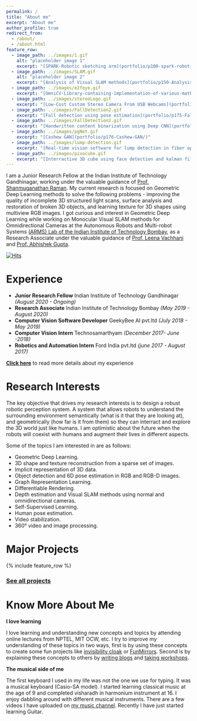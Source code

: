 ```yaml
---
permalink: /
title: "About me"
excerpt: "About me"
author_profile: true
redirect_from: 
  - /about/
  - /about.html
feature_row:
  - image_path: ../images/1.gif
    alt: "placeholder image 1"
    excerpt: "[SPARK-Robotic sketching arm](portfolio/p100-spark-robotic-sketching-arm/)"
  - image_path: ../images/SLAM.gif
    alt: "placeholder image 2"
    excerpt: "[Analysis of Visual SLAM methods](portfolio/p150-Analysis-of-Visual-SLAM-methods/)"
  - image_path: ../images/e2feye.gif
    excerpt: "[OmniCV-Library-containing-implementation-of-various-mathematical-models-for-omnidirectional-camera](portfolio/p170-OmniCV-Library-contains-implementation-of-various-mathematical-models-for-omnidirectional-camera.md)"
  - image_path: ../images/stereoLogo.gif
    excerpt: "[Low-Cost Custom Stereo Camera From USB Webcams](portfolio/p172-Low-Cost-Stereo-Camera-From-USB-Webcams/)"
  - image_path: ../images/FallDetection2.gif
    excerpt: "[Fall detection using pose estimation](portfolio/p175-Fall-Detection-Using-Pose-Estimation/)"
  - image_path: ../images/FallDetection2.gif
    excerpt: "[Handwritten content binarization using Deep CNN](portfolio/p175-Fall-Detection-Using-Pose-Estimation/)"
  - image_path: ../images/pgNet.gif
    excerpt: "[Cashew GAN](portfolio/p176-Cashew-GAN/)"
  - image_path: ../images/lump-detection.gif
    excerpt: "[Real-time vision software for lump detection in fiber optic cables](portfolio/p180-Real-time-vision-software-for-lump-detection-in-fiber-optic-cables/)"
  - image_path: ../images/pixocube.gif
    excerpt: "[Interractive 3D cube using face detection and kalman filter based tracking using OpenCV for rendering and No OpenGL](portfolio/p190-Interractive-3D-cube-using-face-detection-and-kalman-filter-based-tracking/)"
---
```

I am a Junior Research Fellow at the Indian Institute of Technology Gandhinagar, working under the valuable guidance of [Prof. Shanmuganathan Raman](https://people.iitgn.ac.in/~shanmuga/index.html). My current research is focused on Geometric Deep Learning methods to solve the following problems - improving the quality of incomplete 3D structured light scans, surface analysis and restoration of broken 3D objects, and learning texture for 3D shapes using multiview RGB images. I got curious and interest in Geometric Deep Learning while working on Monocular Visual SLAM methods for Omnidirectional Cameras at the Autonomous Robots and Multi-robot Systems [(ARMS) Lab of the Indian Institute of Technology Bombay](https://www.sc.iitb.ac.in/robotics/index.html), as a Research Associate under the valuable guidance of [Prof. Leena Vachhani](https://www.sc.iitb.ac.in/~leena/) and [Prof. Abhishek Gupta](https://www.me.iitb.ac.in/?q=faculty/Prof.%20Abhishek%20Gupta).

[![Hits](https://hits.seeyoufarm.com/api/count/incr/badge.svg?url=https%3A%2F%2Fkaustubh-sadekar.github.io&count_bg=%233F8AFF&title_bg=%23555555&icon=&icon_color=%23E7E7E7&title=Website+Views&edge_flat=false)](https://hits.seeyoufarm.com)

Experience
==========
- **Junior Research Fellow** Indian Institute of Technology Gandhinagar *(August 2020 - Ongoing)*
- **Research Associate** Indian Institute of Technology Bombay *(May 2019 - August 2020)* 
- **Computer Vision Software Developer** GeekyBee AI pvt.ltd *(July 2018 - May 2019)*
- **Computer Vision Intern** Technosamarthyam *(December 2017- June -2018)*
- **Robotics and Automation Intern** Ford India pvt.ltd *(june 2017 - August 2017)*

**[Click here](/cv.md)** to read more details about my experience

Research Interests
==================
The key objective that drives my research interests is to design a robust robotic perception system. A system that allows robots to understand the surrounding environment semantically (what is it that they are looking at), and geometrically (how far is it from them) so they can interract and explore the 3D world just like humans. I am optimistic about the future when the robots will coexist with humans and augment their lives in different aspects.

Some of the topics I am interested in are as follows:

- Geometric Deep Learning.
- 3D shape and texture reconstruction from a sparse set of images.
- Implicit representation of 3D data.
- Object detection and 6D pose estimation in RGB and RGB-D images.
- Graph Representation Learning.
- Differentiable Rendering.
- Depth estimation and Visual SLAM methods using normal and omnidirectional cameras.
- Self-Supervised Learning.
- Human pose estimation.
- Video stabilization.
- 360&deg; video and image processing.


Major Projects
==============

{% include feature_row %}

### [See all projects](/portfolio.html)


Know More About Me
==================

**I love learning**

I love learning and understanding new concepts and topics by attending online lectures from NPTEL, MIT OCW, etc. I try to improve my understanding of these topics in two ways, first is by using these concepts to create some fun projects like [invisibility cloak](https://github.com/kaustubh-sadekar/Invisibility_Cloak) or [FunMirrors](https://github.com/kaustubh-sadekar/FunMirrors). Second is by explaining these concepts to others by [writing blogs](https://www.learnopencv.com/author/kaustubh-sadekar/) and [taking workshops](/talks/).

**The musical side of me**

The first keyboard I used in my life was not the one we use for typing. It was a musical keyboard (Casio-SA model). I started learning classical music at the age of 9 and completed visharadh in harmonium instrument at 16. I enjoy dabbling around with different musical instruments. There are a few videos I have uploaded on [my music channel](https://www.youtube.com/channel/UCnjN-kM-KjY7K7gJyOsZi7g/videos). Recently I have just started learning Guitar.
